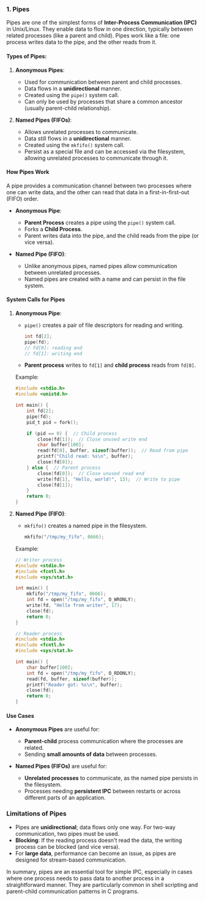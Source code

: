 ### 1. **Pipes**

Pipes are one of the simplest forms of **Inter-Process Communication (IPC)** in Unix/Linux. They enable data to flow in one direction, typically between related processes (like a parent and child). Pipes work like a file: one process writes data to the pipe, and the other reads from it.

#### Types of Pipes:

1. **Anonymous Pipes**:
   - Used for communication between parent and child processes.
   - Data flows in a **unidirectional** manner.
   - Created using the `pipe()` system call.
   - Can only be used by processes that share a common ancestor (usually parent-child relationship).

2. **Named Pipes (FIFOs)**:
   - Allows unrelated processes to communicate.
   - Data still flows in a **unidirectional** manner.
   - Created using the `mkfifo()` system call.
   - Persist as a special file and can be accessed via the filesystem, allowing unrelated processes to communicate through it.

#### How Pipes Work

A pipe provides a communication channel between two processes where one can write data, and the other can read that data in a first-in-first-out (FIFO) order.

- **Anonymous Pipe**:
  - **Parent Process** creates a pipe using the `pipe()` system call.
  - Forks a **Child Process**.
  - Parent writes data into the pipe, and the child reads from the pipe (or vice versa).

- **Named Pipe (FIFO)**:
  - Unlike anonymous pipes, named pipes allow communication between unrelated processes.
  - Named pipes are created with a name and can persist in the file system.
  
#### System Calls for Pipes

1. **Anonymous Pipe**:
   - `pipe()` creates a pair of file descriptors for reading and writing.
     ```c
     int fd[2];
     pipe(fd);
     // fd[0]: reading end
     // fd[1]: writing end
     ```
   
   - **Parent process** writes to `fd[1]` and **child process** reads from `fd[0]`.

   Example:
   ```c
   #include <stdio.h>
   #include <unistd.h>

   int main() {
       int fd[2];
       pipe(fd);
       pid_t pid = fork();

       if (pid == 0) {  // Child process
           close(fd[1]);  // Close unused write end
           char buffer[100];
           read(fd[0], buffer, sizeof(buffer));  // Read from pipe
           printf("Child read: %s\n", buffer);
           close(fd[0]);
       } else {  // Parent process
           close(fd[0]);  // Close unused read end
           write(fd[1], "Hello, world!", 13);  // Write to pipe
           close(fd[1]);
       }
       return 0;
   }
   ```

2. **Named Pipe (FIFO)**:
   - `mkfifo()` creates a named pipe in the filesystem.
     ```c
     mkfifo("/tmp/my_fifo", 0666);
     ```

   Example:
   ```c
   // Writer process
   #include <stdio.h>
   #include <fcntl.h>
   #include <sys/stat.h>

   int main() {
       mkfifo("/tmp/my_fifo", 0666);
       int fd = open("/tmp/my_fifo", O_WRONLY);
       write(fd, "Hello from writer", 17);
       close(fd);
       return 0;
   }

   // Reader process
   #include <stdio.h>
   #include <fcntl.h>
   #include <sys/stat.h>

   int main() {
       char buffer[100];
       int fd = open("/tmp/my_fifo", O_RDONLY);
       read(fd, buffer, sizeof(buffer));
       printf("Reader got: %s\n", buffer);
       close(fd);
       return 0;
   }
   ```

#### Use Cases

- **Anonymous Pipes** are useful for:
  - **Parent-child** process communication where the processes are related.
  - Sending **small amounts of data** between processes.

- **Named Pipes (FIFOs)** are useful for:
  - **Unrelated processes** to communicate, as the named pipe persists in the filesystem.
  - Processes needing **persistent IPC** between restarts or across different parts of an application.

### Limitations of Pipes
- Pipes are **unidirectional**; data flows only one way. For two-way communication, two pipes must be used.
- **Blocking**: If the reading process doesn't read the data, the writing process can be blocked (and vice versa).
- For **large data**, performance can become an issue, as pipes are designed for stream-based communication.

In summary, pipes are an essential tool for simple IPC, especially in cases where one process needs to pass data to another process in a straightforward manner. They are particularly common in shell scripting and parent-child communication patterns in C programs.
